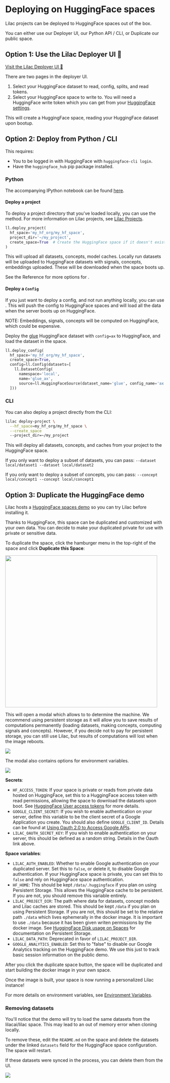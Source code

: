 # Deploying on HuggingFace spaces

Lilac projects can be deployed to HuggingFace spaces out of the box.

You can either use our Deployer UI, our Python API / CLI, or Duplicate our public space.

## Option 1: Use the Lilac Deployer UI 🚀

[Visit the Lilac Deployer UI 🚀](https://huggingface.co/spaces/lilacai/lilac_deployer?dataset=imdb)

There are two pages in the deployer UI.

1. Select your HuggingFace dataset to read, config, splits, and read tokens.
2. Select your HuggingFace space to write to. You will need a HuggingFace write token which you can
   get from your [HuggingFace settings](https://huggingface.co/settings/tokens).

This will create a HuggingFace space, reading your HuggingFace dataset upon bootup.

## Option 2: Deploy from Python / CLI

This requires:

- You to be logged in with HuggingFace with `huggingface-cli login`.
- Have the `huggingface_hub` pip package installed.

### Python

The accompanying IPython notebook can be found
[here](https://github.com/lilacai/lilac/blob/main/notebooks/DeployToHuggingFace.ipynb).

#### Deploy a project

To deploy a project directory that you've loaded locally, you can use the [](#lilac.deploy_project)
method. For more information on Lilac projects, see [Lilac Projects](../projects/projects.md).

```python
ll.deploy_project(
  hf_space='my_hf_org/my_hf_space',
  project_dir='~/my_project',
  create_space=True  # Create the HuggingFace space if it doesn't exist.
)
```

This will upload all datasets, concepts, model caches. Locally run datasets will be uploaded to
HuggingFace datasets with signals, concepts, embeddings uploaded. These will be downloaded when the
space boots up.

See the Reference for more options for [](#deploy_project).

#### Deploy a `Config`

If you just want to deploy a config, and not run anything locally, you can use [](#deploy_config).
This will push the config to HuggingFace spaces and will load all the data when the server boots up
on HuggingFace.

NOTE: Embeddings, signals, concepts will be computed on HuggingFace, which could be expensive.

Deploy the [glue](https://huggingface.co/datasets/glue) HuggingFace dataset with `config=ax` to
HuggingFace, and load the dataset in the space.

```python
ll.deploy_config(
  hf_space='my_hf_org/my_hf_space',
  create_space=True,
  config=ll.Config(datasets=[
    ll.DatasetConfig(
      namespace='local',
      name='glue_ax',
      source=ll.HuggingFaceSource(dataset_name='glue', config_name='ax'))
  ]))
```

### CLI

You can also deploy a project directly from the CLI:

```sh
lilac deploy-project \
  --hf_space=my_hf_org/my_hf_space \
  --create_space
  --project_dir=~/my_project
```

This will deploy all datasets, concepts, and caches from your project to the HuggingFace space.

If you only want to deploy a subset of datasets, you can pass:
`--dataset local/dataset1 --dataset local/dataset2`

If you only want to deploy a subset of concepts, you can pass:
`--concept local/concept1 --concept local/concept1`

## Option 3: Duplicate the HuggingFace demo

Lilac hosts a [HuggingFace spaces demo](https://lilacai-lilac.hf.space/) so you can try Lilac before
installing it.

Thanks to HuggingFace, this space can be duplicated and customized with your own data. You can
decide to make your duplicated private for use with private or sensitive data.

To duplicate the space, click the hamburger menu in the top-right of the space and click **Duplicate
this Space**:

<img width=480 src="../_static/huggingface/huggingface_duplicate_space.png"></img>

This will open a modal which allows to to determine the machine. We recommend using persistent
storage as it will allow you to save results of computations permanently (loading datasets, making
concepts, computing signals and concepts). However, if you decide not to pay for persistent storage,
you can still use Lilac, but results of computations will lost when the image reboots.

<img src="../_static/huggingface/huggingface_duplicate_space_machine.png"></img>

The modal also contains options for environment variables.

<img src="../_static/huggingface/huggingface_duplicate_space_variables.png"></img>

**Secrets**:

- `HF_ACCESS_TOKEN`: If your space is private or reads from private data hosted on HuggingFace, set
  this to a HuggingFace access token with read permissions, allowing the space to download the
  datasets upon boot. See
  [HuggingFace User access tokens](https://huggingface.co/docs/hub/security-tokens) for more
  details.
- `GOOGLE_CLIENT_SECRET`: If you wish to enable authentication on your server, define this variable
  to be the client secret of a Google Application you create. You should also define
  `GOOGLE_CLIENT_ID`. Details can be found at
  [Using Oauth 2.0 to Access Google APIs](https://developers.google.com/identity/protocols/oauth2).
- `LILAC_OAUTH_SECRET_KEY`: If you wish to enable authentication on your server, this should be
  defined as a random string. Details in the Oauth link above.

**Space variables**:

- `LILAC_AUTH_ENABLED`: Whether to enable Google authentication on your duplicated server. Set this
  to `false`, or delete it, to disable Google authentication. If your HuggingFace space is private,
  you can set this to `false` and rely on HuggingFace space authentication.
- `HF_HOME`: This should be kept `/data/.huggingface` if you plan on using Persistent Storage. This
  allows the HuggingFace cache to be persistent. If you are not, you should remove this variable
  entirely.
- `LILAC_PROJECT_DIR`: The path where data for datasets, concept models and Lilac caches are stored.
  This should be kept `/data` if you plan on using Persistent Storage. If you are not, this should
  be set to the relative path `./data` which lives ephemerally in the docker image. It is important
  to use `./data` because it has been given writen permissions by the docker image. See
  [HuggingFace Disk usage on Spaces](https://huggingface.co/docs/hub/spaces-storage) for
  documentation on Persistent Storage.
- `LILAC_DATA_PATH`: Deprecated in favor of `LILAC_PROJECT_DIR`.
- `GOOGLE_ANALYTICS_ENABLED`: Set this to "false" to disable our Google Analytics tracking on the
  HuggingFace demo. We use this just to track basic session information on the public demo.

After you click the duplicate space button, the space will be duplicated and start building the
docker image in your own space.

Once the image is built, your space is now running a personalized Lilac instance!

For more details on environment variables, see [Environment Variables](../environment/variables.md).

### Removing datasets

You'll notice that the demo will try to load the same datasets from the lilacai/lilac space. This
may lead to an out of memory error when cloning locally.

To remove these, edit the `README.md` on the space and delete the datasets under the linked
`datasets` field for the HuggingFace space configuration. The space will restart.

If these datasets were synced in the process, you can delete them from the UI.

<img src="../_static/huggingface/huggingface_space_readme_datasets.png"></img>
